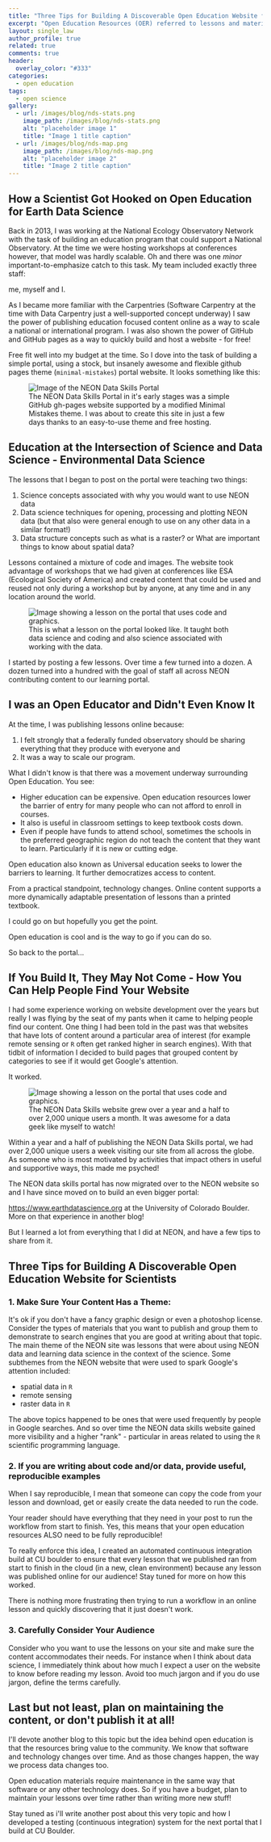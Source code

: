 ```yaml
---
title: "Three Tips for Building A Discoverable Open Education Website for Scientists"
excerpt: "Open Education Resources (OER) referred to lessons and materials that are published online for anyone to use. Here I present a few lessons learned from my experiences."
layout: single_law
author_profile: true
related: true
comments: true
header:
  overlay_color: "#333"
categories:
  - open education
tags:
  - open science
gallery:
  - url: /images/blog/nds-stats.png
    image_path: /images/blog/nds-stats.png
    alt: "placeholder image 1"
    title: "Image 1 title caption"
  - url: /images/blog/nds-map.png
    image_path: /images/blog/nds-map.png
    alt: "placeholder image 2"
    title: "Image 2 title caption"
---
```


## How a Scientist Got Hooked on Open Education for Earth Data Science

Back in 2013, I was working at the National Ecology Observatory Network with the
task of building an education program that could support a National Observatory.
At the time we were hosting workshops at conferences however, that model was
hardly scalable. Oh and there was one *minor* important-to-emphasize catch to
this task. My team included exactly three staff:

me, myself and I.

As I became more familiar with the Carpentries (Software
Carpentry at the time with Data Carpentry just a well-supported concept underway)
I saw the power of publishing education focused content online as a way to scale
a national or international program. I was also shown the power of GitHub and
GitHub pages as a way to quickly build and host a website - for free!

Free fit well into my budget at the time. So I dove into the task of building
a simple portal, using a stock, but insanely awesome and flexible github pages
theme (`minimal-mistakes`) portal website. It looks something like this:

<figure>
  <img src="/images/blog/neon-data-skills.png" alt="Image of the NEON Data
  Skills Portal">
  <figcaption>The NEON Data Skills Portal in it's early stages was a simple GitHub
  gh-pages website supported by a modified Minimal Mistakes theme. I was
  about to create this site in just a few days thanks to an easy-to-use theme
  and free hosting.</figcaption>
</figure>


## Education at the Intersection of Science and Data Science  - Environmental Data Science
The lessons that I began to post on the portal were teaching two things:

1. Science concepts associated with why you would want to use NEON data  
1. Data science techniques for opening, processing and plotting NEON data (but that also were general enough to use on any other data in a similar format!)
1. Data structure concepts such as what is a raster? or What are important things to know about spatial data?

Lessons contained a mixture of code and images. The website took advantage of workshops that we had given at conferences like
ESA (Ecological Society of America) and created content that could be used and
reused not only during a workshop but by anyone, at any time and in any location
around the world.

<figure>
  <img src="/images/blog/nds-code-example.png" alt="Image showing a lesson on the portal that uses code and graphics.">
  <figcaption>This is what a lesson on the portal looked like. It taught both
  data science and coding and also science associated with working with the data.</figcaption>
</figure>

I started by posting a few lessons. Over time a few turned into a dozen. A dozen
turned into a hundred with the goal of staff all across NEON contributing content
to our learning portal.

## I was an Open Educator and Didn't Even Know It

At the time, I was publishing lessons online because:

1. I felt strongly that a federally funded observatory should be sharing everything that they produce with everyone and
2. It was a way to scale our program.

What I didn't know is that there was a movement underway surrounding Open Education.
You see:

* Higher education can be expensive. Open education resources lower the
barrier of entry for many people who can not afford to enroll in courses.
* It also is useful in classroom settings to keep textbook costs down.
* Even if people have funds to attend school, sometimes the schools in the preferred geographic region do not teach the content that they want to learn. Particularly if it is new or cutting edge.

Open education also known as Universal education seeks to lower the barriers to learning.
It further democratizes access to content.

From a practical standpoint, technology changes. Online content supports a more
dynamically adaptable presentation of lessons than a printed textbook.

I could go on but hopefully you get the point.

Open education is cool and is the way to go if you can do so.

So back to the portal...

## If You Build It, They May Not Come - How You Can Help People Find Your Website

I had some experience working on website development over the years but really
I was flying by the seat of my pants when it came to helping people find our
content. One thing I had been told in the past was that websites that have
lots of content around a particular area of interest (for example remote sensing
or `R` often get ranked higher in search engines). With that tidbit of information
I decided to build pages that grouped content by categories to see if it would
get Google's attention.

It worked.

<figure>
  <img src="/images/blog/nds-stats.png" alt="Image showing a lesson on the portal that uses code and graphics.">
  <figcaption>The NEON Data Skills website grew over a year and a half to over 2,000
  unique users a month. It was awesome for a data geek like myself to watch! </figcaption>
</figure>

Within a year and a half of publishing the NEON Data Skills portal, we had
over 2,000 unique users a week visiting our site from all across the globe. As
someone who is most motivated by activities that impact others in useful
and supportive ways, this made me psyched!

The NEON data skills portal has now migrated over to the NEON website so and
I have since moved on to build an even bigger portal:

https://www.earthdatascience.org at the University of Colorado Boulder. More on that experience in another blog! 

But I learned a lot from everything that I did at NEON, and have 
a few tips to share from it.

## Three Tips for Building A Discoverable Open Education Website for Scientists

### 1. Make Sure Your Content Has a Theme:

It's ok if you don't have a fancy graphic design
or even a photoshop license. Consider the types of materials that you want to
publish and group them to demonstrate to search engines that you are good at
writing about that topic. The main theme of the NEON site was lessons that were
about using NEON data and learning data science in the context of the science.
Some subthemes from the NEON website that were used to spark Google's attention
included:
  * spatial data in `R`
  * remote sensing
  * raster data in `R`

The above topics happened to be ones that were used frequently by people in Google
searches. And so over time the NEON data skills website gained more visibility
and a higher "rank" - particular in areas related to using the `R` scientific
programming language.

### 2. If you are writing about code and/or data, provide useful, reproducible examples

When I say reproducible, I mean that someone can copy the code from your lesson and
download, get or easily create the data needed to run the code.

Your reader should have everything that they need in your post to 
run the workflow from start to finish. Yes, this means that your 
open education resources ALSO need to be fully reproducible!

To really enforce this idea, I created an automated continuous integration 
build at CU boulder to ensure that every lesson that we published 
ran from start to finish in the cloud (in a new, clean environment) because
any lesson was published online for our audience! Stay tuned for 
more on how this worked. 

There is nothing more frustrating then trying to run a workflow in 
an online lesson and quickly discovering that it just doesn't work. 


### 3. Carefully Consider Your Audience

 Consider who you want to use the lessons
on your site and make sure the content accommodates their needs. For instance
when I think about data science, I immediately think about how much I expect a
user on the website to know before reading my lesson. Avoid too much jargon and
if you do use jargon, define the terms carefully. 

## Last but not least, plan on maintaining the content, or don't publish it at all!

I'll devote another blog to this topic but the idea behind open education 
is that the resources bring value to the community. We know that software and technology changes over time. And as those changes happen, the way we process data changes too.

Open education materials require maintenance in the same way that software or any other technology does. So if you have a budget, plan to maintain your lessons over time rather than writing more new stuff! 

Stay tuned as i'll write another post about this very topic and 
how I developed a testing (continuous integration) system for the 
next portal that I build at CU Boulder. 